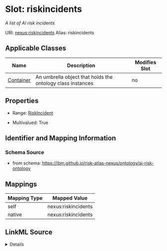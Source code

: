 

# Slot: riskincidents


_A list of AI risk incidents_





URI: [nexus:riskincidents](https://ibm.github.io/risk-atlas-nexus/ontology/riskincidents)
Alias: riskincidents

<!-- no inheritance hierarchy -->





## Applicable Classes

| Name | Description | Modifies Slot |
| --- | --- | --- |
| [Container](Container.md) | An umbrella object that holds the ontology class instances |  no  |







## Properties

* Range: [RiskIncident](RiskIncident.md)

* Multivalued: True





## Identifier and Mapping Information







### Schema Source


* from schema: https://ibm.github.io/risk-atlas-nexus/ontology/ai-risk-ontology




## Mappings

| Mapping Type | Mapped Value |
| ---  | ---  |
| self | nexus:riskincidents |
| native | nexus:riskincidents |




## LinkML Source

<details>
```yaml
name: riskincidents
description: A list of AI risk incidents
from_schema: https://ibm.github.io/risk-atlas-nexus/ontology/ai-risk-ontology
rank: 1000
alias: riskincidents
owner: Container
domain_of:
- Container
range: RiskIncident
multivalued: true
inlined: true
inlined_as_list: true

```
</details>
